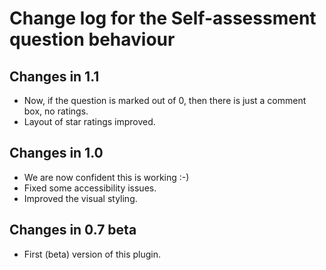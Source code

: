 # Change log for the Self-assessment question behaviour

## Changes in 1.1

* Now, if the question is marked out of 0, then there is just a comment box, no ratings.
* Layout of star ratings improved.


## Changes in 1.0

* We are now confident this is working :-)
* Fixed some accessibility issues.
* Improved the visual styling.


## Changes in 0.7 beta

* First (beta) version of this plugin.
